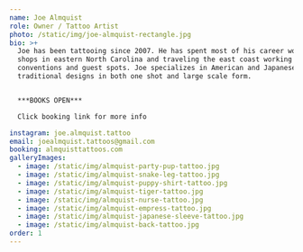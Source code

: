 ```yaml
---
name: Joe Almquist
role: Owner / Tattoo Artist
photo: /static/img/joe-almquist-rectangle.jpg
bio: >+
  Joe has been tattooing since 2007. He has spent most of his career working in
  shops in eastern North Carolina and traveling the east coast working
  conventions and guest spots. Joe specializes in American and Japanese
  traditional designs in both one shot and large scale form.


  ***BOOKS OPEN*** 

  Click booking link for more info

instagram: joe.almquist.tattoo
email: joealmquist.tattoos@gmail.com
booking: almquisttattoos.com
galleryImages:
  - image: /static/img/almquist-party-pup-tattoo.jpg
  - image: /static/img/almquist-snake-leg-tattoo.jpg
  - image: /static/img/almquist-puppy-shirt-tattoo.jpg
  - image: /static/img/almquist-tiger-tattoo.jpg
  - image: /static/img/almquist-nurse-tattoo.jpg
  - image: /static/img/almquist-empress-tattoo.jpg
  - image: /static/img/almquist-japanese-sleeve-tattoo.jpg
  - image: /static/img/almquist-back-tattoo.jpg
order: 1
---
```

